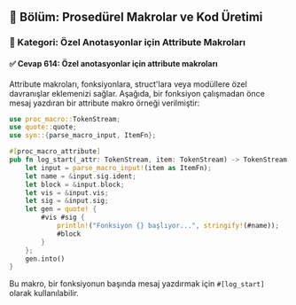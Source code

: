 ## 📘 Bölüm: Prosedürel Makrolar ve Kod Üretimi  
### 🔹 Kategori: Özel Anotasyonlar için Attribute Makroları  
#### ✅ Cevap 614: Özel anotasyonlar için attribute makroları

Attribute makroları, fonksiyonlara, struct'lara veya modüllere özel davranışlar eklemenizi sağlar. Aşağıda, bir fonksiyon çalışmadan önce mesaj yazdıran bir attribute makro örneği verilmiştir:

```rust
use proc_macro::TokenStream;
use quote::quote;
use syn::{parse_macro_input, ItemFn};

#[proc_macro_attribute]
pub fn log_start(_attr: TokenStream, item: TokenStream) -> TokenStream {
    let input = parse_macro_input!(item as ItemFn);
    let name = &input.sig.ident;
    let block = &input.block;
    let vis = &input.vis;
    let sig = &input.sig;
    let gen = quote! {
        #vis #sig {
            println!("Fonksiyon {} başlıyor...", stringify!(#name));
            #block
        }
    };
    gen.into()
}
```

Bu makro, bir fonksiyonun başında mesaj yazdırmak için `#[log_start]` olarak kullanılabilir.

